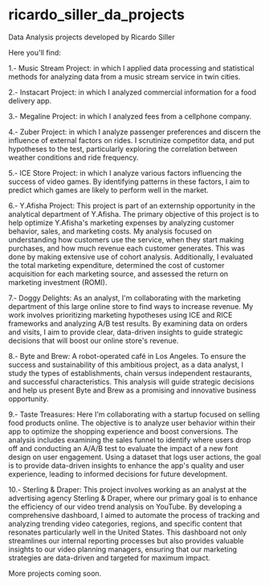 # ricardo_siller_da_projects
Data Analysis projects developed by Ricardo Siller

Here you'll find:

1.- Music Stream Project: in which I applied data processing and statistical methods for analyzing data from a music stream service in twin cities.

2.- Instacart Project: in which I analyzed commercial information for a food delivery app.

3.- Megaline Project: in which I analyzed fees from a cellphone company.

4.- Zuber Project: in which I analyze passenger preferences and discern the influence of external factors on rides. I scrutinize competitor data, and put hypotheses to the test, particularly exploring the correlation between weather conditions and ride frequency.

5.- ICE Store Project: in which I analyze various factors influencing the success of video games. By identifying patterns in these factors, I aim to predict which games are likely to perform well in the market. 

6.- Y.Afisha Project: This project is part of an externship opportunity in the analytical department of Y.Afisha. The primary objective of this project is to help optimize Y.Afisha's marketing expenses by analyzing customer behavior, sales, and marketing costs. My analysis focused on understanding how customers use the service, when they start making purchases, and how much revenue each customer generates. This was done by making extensive use of cohort analysis. Additionally, I evaluated the total marketing expenditure, determined the cost of customer acquisition for each marketing source, and assessed the return on marketing investment (ROMI).

7.- Doggy Delights: As an analyst, I'm collaborating with the marketing department of this large online store to find ways to increase revenue. My work involves prioritizing marketing hypotheses using ICE and RICE frameworks and analyzing A/B test results. By examining data on orders and visits, I aim to provide clear, data-driven insights to guide strategic decisions that will boost our online store's revenue.

8.- Byte and Brew: A robot-operated café in Los Angeles. To ensure the success and sustainability of this ambitious project, as a data analyst, I study the types of establishments, chain versus independent restaurants, and successful characteristics. This analysis will guide strategic decisions and help us present Byte and Brew as a promising and innovative business opportunity.

9.- Taste Treasures: Here I'm collaborating with a startup focused on selling food products online. The objective is to analyze user behavior within their app to optimize the shopping experience and boost conversions. The analysis includes examining the sales funnel to identify where users drop off and conducting an A/A/B test to evaluate the impact of a new font design on user engagement. Using a dataset that logs user actions, the goal is to provide data-driven insights to enhance the app's quality and user experience, leading to informed decisions for future development.

10.- Sterling & Draper: This project involves working as an analyst at the advertising agency Sterling & Draper, where our primary goal is to enhance the efficiency of our video trend analysis on YouTube. By developing a comprehensive dashboard, I aimed to automate the process of tracking and analyzing trending video categories, regions, and specific content that resonates particularly well in the United States. This dashboard not only streamlines our internal reporting processes but also provides valuable insights to our video planning managers, ensuring that our marketing strategies are data-driven and targeted for maximum impact.

More projects coming soon.
